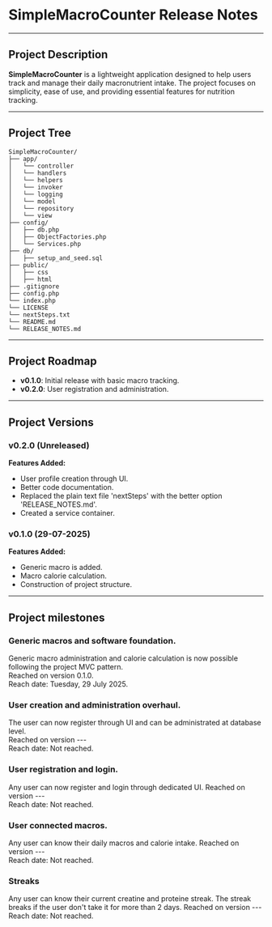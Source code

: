# SimpleMacroCounter Release Notes

---

## Project Description

**SimpleMacroCounter** is a lightweight application designed to help users track and manage their daily macronutrient intake. The project focuses on simplicity, ease of use, and providing essential features for nutrition tracking.

---

## Project Tree

```
SimpleMacroCounter/
├── app/
│   └── controller
│   └── handlers
│   └── helpers
│   └── invoker
│   └── logging
│   └── model
│   └── repository
│   └── view
├── config/
│   ├── db.php
│   ├── ObjectFactories.php
│   └── Services.php
├── db/
│   ├── setup_and_seed.sql
├── public/
│   ├── css
│   ├── html
├── .gitignore
├── config.php
└── index.php
└── LICENSE
└── nextSteps.txt
└── README.md
└── RELEASE_NOTES.md
```

---

## Project Roadmap

- **v0.1.0**: Initial release with basic macro tracking.
- **v0.2.0**: User registration and administration.

---

## Project Versions

### v0.2.0 (Unreleased)
**Features Added:**
- User profile creation through UI.
- Better code documentation.
- Replaced the plain text file 'nextSteps' with the better option 'RELEASE_NOTES.md'.
- Created a service container.

### v0.1.0 (29-07-2025)
**Features Added:**
- Generic macro is added.
- Macro calorie calculation.
- Construction of project structure.

---

## Project milestones

### Generic macros and software foundation.
Generic macro administration and calorie calculation is now possible following the project MVC pattern.<br/>
Reached on version 0.1.0.<br/>
Reach date: Tuesday, 29 July 2025.

### User creation and administration overhaul.
The user can now register through UI and can be administrated at database level.<br/>
Reached on version ---<br/>
Reach date: Not reached.

### User registration and login.
Any user can now register and login through dedicated UI.
Reached on version ---<br/>
Reach date: Not reached.

### User connected macros.
Any user can know their daily macros and calorie intake.
Reached on version ---<br/>
Reach date: Not reached.

### Streaks
Any user can know their current creatine and proteine streak. The streak breaks if the user don't take it for more than 2 days.
Reached on version ---<br/>
Reach date: Not reached.
